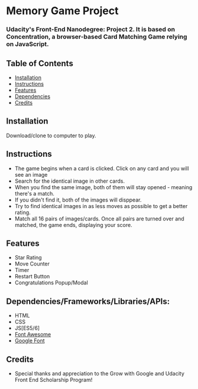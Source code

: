 # Memory Game Project

### Udacity's Front-End Nanodegree: Project 2.  It is based on Concentration, a browser-based Card Matching Game relying on JavaScript.

## Table of Contents

* [Installation](#installation)
* [Instructions](#instructions)
* [Features](#features)
* [Dependencies](#dependencies)
* [Credits](#credits)

## Installation

Download/clone to computer to play.

## Instructions

- The game begins when a card is clicked. Click on any card and you will see an image
- Search for the identical image in other cards.
- When you find the same image, both of them will stay opened - meaning there's a match.
- If you didn't find it, both of the images will disppear.
- Try to find identical images in as less moves as possible to get a better rating.
- Match all 16 pairs of images/cards.  Once all pairs are turned over and matched, the game ends, displaying your score.

## Features

- Star Rating
- Move Counter
- Timer
- Restart Button
- Congratulations Popup/Modal

## Dependencies/Frameworks/Libraries/APIs:

- HTML
- CSS
- JS[ES5/6]
- [Font Awesome](https://fontawesome.com/)
- [Google Font](https://fonts.google.com/)

## Credits

- Special thanks and appreciation to the Grow with Google and Udacity Front End Scholarship Program!
